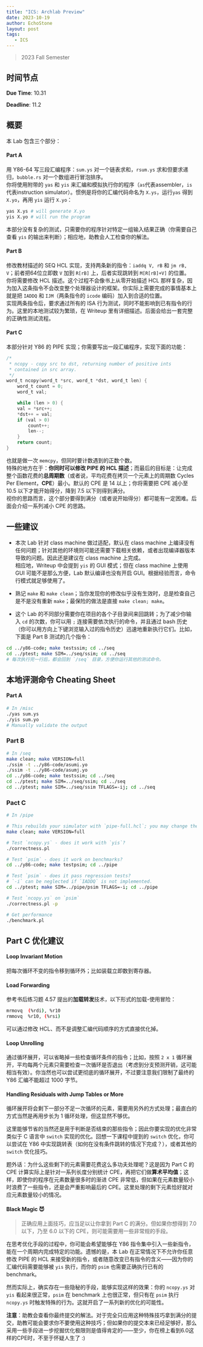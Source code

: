 ```yaml
---
title: "ICS: Archlab Preview"
date: 2023-10-19
author: EchoStone
layout: post
tags:
   - ICS
---
```


> 2023 Fall Semester

## 时间节点

**Due Time**: 10.31

**Deadline**: 11.2

## 概要

本 Lab 包含三个部分：

#### Part A
用 Y86-64 写三段汇编程序：`sum.ys` 对一个链表求和，`rsum.ys` 求和但要求递归，`bubble.rs` 对一个数组进行冒泡排序。\
你将使用附带的 `yas` 和 `yis` 来汇编和模拟执行你的程序（`as`代表assembler，`is`代表instruction simulator）。惯例是将你的汇编代码命名为 `X.ys`，运行`yas` 得到 `X.yo`，再用 `yis` 运行 `X.yo`：
```bash
yas X.ys # will generate X.yo
yis X.yo # will run the program
```
本部分没有复杂的测试，只需要你的程序针对特定一组输入结果正确（你需要自己查看 `yis` 的输出来判断）；相应地，助教会人工检查你的解法。

#### Part B
修改教材描述的 SEQ HCL 实现，支持两条新的指令：`iaddq V, rB` 和 `jm rB, V`；前者把64位立即数 `V` 加到 `R[rB]` 上，后者实现跳转到 `M[R[rB]+V]` 的位置。\
你将需要修改 HCL 描述。这个过程不会像书上从零开始描述 HCL 那样复杂，因为加入这条指令不会改变整个处理器设计的框架。你实际上需要完成的事情基本上就是把 `IADDQ` 和 `IJM`（两条指令的 `icode` 编码）加入到合适的位置。\
实现两条指令后，要求通过所有的 ISA 行为测试，同时不能影响到已有指令的行为。这里的本地测试较为繁琐，在 Writeup 里有详细描述。后面会给出一套完整的正确性测试流程。

#### Part C

本部分针对 Y86 的 PIPE 实现；你需要写出一段汇编程序，实现下面的功能：
```c
/*
 * ncopy - copy src to dst, returning number of positive ints
 * contained in src array.
 */
word_t ncopy(word_t *src, word_t *dst, word_t len) {
    word_t count = 0;
    word_t val;

    while (len > 0) {
	val = *src++;
	*dst++ = val;
	if (val > 0)
	    count++;
	    len--;
    }
    return count;
}
```
也就是做一次 `memcpy`，但同时要计数遇到的正数个数。\
特殊的地方在于：**你同时可以修改 PIPE 的 HCL 描述**；而最后的目标是：让完成整个函数花费的**总周期数**（或者说，平均花费在拷贝一个元素上的周期数 Cycles Per Element，**CPE**）最小。默认的 CPE 是 14 以上；你将需要把 CPE 减小至 10.5 以下才能开始得分，降到 7.5 以下则得到满分。\
视你的思路而言，这个部分要得到满分（或者说开始得分）都可能有一定困难。后面会介绍一系列减小 CPE 的思路。

## 一些建议

* 本次 Lab 针对 class machine 做过适配，默认在 class machine 上编译没有任何问题；针对其他的环境则可能还需要下载相关依赖，或者出现编译器版本导致的问题。因此还是建议在 class machine 上完成。\
相应地，Writeup 中会提到 `yis` 的 GUI 模式；但在 class machine 上使用 GUI 可能不是那么方便，Lab 默认编译也没有开启 GUI。根据经验而言，命令行模式就足够使用了。

* 熟记 `make` 和 `make clean`；当你发现你的修改似乎没有生效时，总是检查自己是不是没有重新 `make`；最保险的做法是直接 `make clean; make`。

* 这个 Lab 的不同部分需要你在项目的各个子目录间来回跳转；为了减少你输入 `cd` 的次数，你可以用 `;` 连接需要依次执行的命令，并且通过 bash 历史（你可以用方向上下键浏览输入过的指令历史）迅速地重新执行它们。比如，下面是 Part B 测试的几个指令：
```bash
cd ../y86-code; make testssim; cd ../seq
cd ../ptest; make SIM=../seq/ssim; cd ../seq
# 每次执行完一行后，都会回到 `/seq` 目录，方便你运行其他的测试命令。
```

## 本地评测命令 Cheating Sheet

#### Part A
```bash
# In /misc
./yas sum.ys
./yis sum.yo
# Manually validate the output
```

### Part B
```bash
# In /seq
make clean; make VERSION=full
./ssim -t ../y86-code/asumi.yo
./ssim -t ../y86-code/asumj.yo
cd ../y86-code; make testssim; cd ../seq
cd ../ptest; make SIM=../seq/ssim; cd ../seq
cd ../ptest; make SIM=../seq/ssim TFLAGS=-ij; cd ../seq
```

### Pact C
```bash
# In /pipe

# This rebuilds your simulator with `pipe-full.hcl`; you may change the suffix to use other files
make clean; make VERSION=full

# Test `ncopy.ys` - does it work with `yis`?
./correctness.pl

# Test `psim` - does it work on benchmarks?
cd ../y86-code; make testpsim; cd ../pipe

# Test `psim` - does it pass regression tests?
# `-i` can be neglected if `IADDQ` is not implemented.
cd ../ptest; make SIM=../pipe/psim TFLAGS=-i; cd ../pipe

# Test `ncopy.ys` on `psim`
./correctness.pl -p

# Get performance
./benchmark.pl 
```

## Part C 优化建议

#### Loop Invariant Motion
把每次循环不变的指令移到循环外；比如装载立即数到寄存器。

#### Load Forwarding
参考书后练习题 4.57 提出的**加载转发**技术，以下形式的加载-使用冒险：
```bash
mrmovq	(%rdi), %r10
rmmovq	%r10, (%rsi)
```
可以通过修改 HCL、而不是调整汇编代码顺序的方式直接优化掉。

#### Loop Unrolling
通过循环展开，可以省略掉一些检查循环条件的指令；比如，按照 `2 x 1` 循环展开，平均每两个元素只需要检查一次循环是否退出（考虑到分支预测开销，这可能相当有效）。你当然也可以尝试更彻底的循环展开，不过要注意我们限制了最终的 Y86 汇编不能超过 1000 字节。

#### Handling Residuals with Jump Tables or More
循环展开将会剩下一部分不足一次循环的元素，需要用另外的方式处理；最直白的方式当然是再用步长为 1 循环处理，但这显然不够优。

这里能够节省的当然还是用于判断是否结束的那些指令；因此你要实现的优化非常类似于 C 语言中 `switch` 实现的优化。回想一下课程中提到的 `switch` 优化，你可以尝试在 Y86 中实现跳转表（如何在没有条件跳转的情况下完成？），或者其他的 `switch` 优化技巧。

题外话：为什么这些剩下的元素需要花费这么多功夫处理呢？这是因为 Part C 的 CPE 计算实际上是针对一系列长度分别统计 CPE，再把它们做**算术平均值**；这样，即使你的程序在元素数量很多时的渐进 CPE 非常低，但如果在元素数量较小时浪费了一些指令，还是会严重影响最后的 CPE。这里处理的剩下元素恰好就对应元素数量较小的情况。

#### Black Magic 😈
> 正确应用上面技巧，应当足以让你拿到 Part C 的满分。但如果你想得到 7.0 以下，乃至 6.0 以下的 CPE，则可能需要用一些非常规的手段。

在思考优化手段的过程中，你可能会希望能够在 Y86 指令集中引入一些新指令，能在一个周期内完成特定的功能。遗憾的是，本 Lab 在正常情况下不允许你任意修改 PIPE 的 HCL 来接受新的指令，或者随意改变已有指令的含义——因为你的汇编代码需要能够被 `yis` 执行，而你的 `psim` 也需要正确执行已有的 benchmark。

然而实际上，确实存在一些隐秘的手段，能够实现这样的效果：你的 `ncopy.ys` 对 `yis` 看起来很正常，`psim` 在 benchmark 上也很正常，但只有在 `psim` 执行 `ncopy.ys` 时触发特殊的行为。这就开启了一系列新的优化的可能性。

**注意**：助教会查看你最终提交的解法。对于完全只应用这种特殊技巧拿到满分的提交，助教可能会要求你不要使用这种技巧；但如果你的提交本来已经足够好，那么采用一些手段进一步挖掘优化极限则是值得肯定的——至少，你在榜上看到6.0这样的CPE时，不至于怀疑人生了 :)